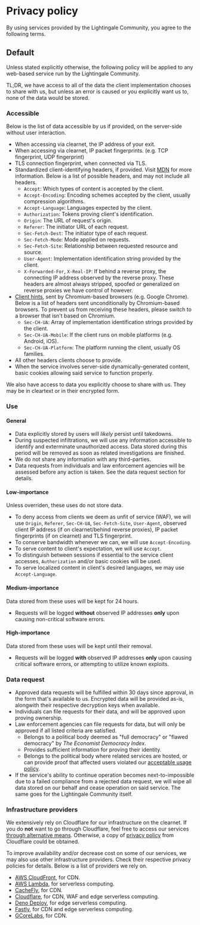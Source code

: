 # Privacy policy
By using services provided by the Lightingale Community, you agree to the following terms.

## Default
Unless stated explicitly otherwise, the following policy will be applied to any web-based service run by the Lightingale Community.

TL;DR, we have access to all of the data the client implementation chooses to share with us, but unless an error is caused or you explicitly want us to, none of the data would be stored.

### Accessible
Below is the list of data accessible by us if provided, on the server-side without user interaction.

* When accessing via clearnet, the IP address of your exit.
* When accessing via clearnet, IP packet fingerprints. (e.g. TCP fingerprint, UDP fingerprint)
* TLS connection fingerprint, when connected via TLS.
* Standardized client-identifying headers, if provided. Visit [MDN](https://developer.mozilla.org/en-US/docs/Web/HTTP/Headers) for more information. Below is a list of possible headers, and may not include all headers.
  * `Accept`: Which types of content is accepted by the client.
  * `Accept-Encoding`: Encoding schemes accepted by the client, usually compression algorithms.
  * `Accept-Language`: Languages expected by the client.
  * `Authorization`: Tokens proving client's identification.
  * `Origin`: The URL of request's origin.
  * `Referer`: The initiator URL of each request.
  * `Sec-Fetch-Dest`: The initiator type of each request.
  * `Sec-Fetch-Mode`: Mode applied on requests.
  * `Sec-Fetch-Site`: Relationship between requested resource and source.
  * `User-Agent`: Implementation identification string provided by the client.
  * `X-Forwarded-For`, `X-Real-IP`: If behind a reverse proxy, the connecting IP address observed by the reverse proxy. These headers are almost always stripped, spoofed or generalized on reverse proxies we have control of however.
* [Client hints](https://developer.mozilla.org/en-US/docs/Web/HTTP/Client_hints), sent by Chromium-based browsers (e.g. Google Chrome). Below is a list of headers sent unconditionally by Chromium-based browsers. To prevent us from receiving these headers, please switch to a browser that isn't based on Chromium.
  * `Sec-CH-UA`: Array of implementation identification strings provided by the client.
  * `Sec-CH-UA-Mobile`: If the client runs on mobile platforms (e.g. Android, iOS).
  * `Sec-CH-UA-Platform`: The platform running the client, usually OS families.
* All other headers clients choose to provide.
* When the service involves server-side dynamically-generated content, basic cookies allowing said service to function properly.

We also have access to data you explicitly choose to share with us. They may be in cleartext or in their encrypted form.

### Use
#### General
* Data explicitly stored by users will *likely* persist until takedowns.
* During suspected infiltrations, we will use any information accessible to identify and exterminate unauthorized access. Data stored during this period will be removed as soon as related investigations are finished.
* We do not share any information with any third-parties.
* Data requests from individuals and law enforcement agencies will be assessed before any action is taken. See the data request section for details.

#### Low-importance
Unless overriden, these uses do not store data.

* To deny access from clients we deem as unfit of service (WAF), we will use `Origin`, `Referer`, `Sec-CH-UA`, `Sec-Fetch-Site`, `User-Agent`, observed client IP address (if on clearnet/behind reverse proxies), IP packet fingerprints (if on clearnet) and TLS fingerprint.
* To conserve bandwidth whenever we can, we will use `Accept-Encoding`.
* To serve content to client's expectation, we will use `Accept`.
* To distinguish between sessions if essential to the service client accesses, `Authorization` and/or basic cookies will be used.
* To serve localized content in client's desired languages, we may use `Accept-Language`.

#### Medium-importance
Data stored from these uses will be kept for 24 hours.

* Requests will be logged **without** observed IP addresses **only** upon causing non-critical software errors.

#### High-importance
Data stored from these uses will be kept until their removal.

* Requests will be logged **with** observed IP addresses **only** upon causing critical software errors, or attempting to utilize known exploits.

### Data request
* Approved data requests will be fulfilled within 30 days since approval, in the form that's available to us. Encrypted data will be provided as-is, alongwith their respective decryption keys when available.
* Individuals can file requests for their data, and will be approved upon proving ownership.
* Law enforcement agencies can file requests for data, but will only be approved if all listed criteria are satisfied.
  * Belongs to a political body deemed as "full democracy" or "flawed democracy" by *The Economist Democracy Index*.
  * Provides sufficient information for proving their identity.
  * Belongs to the political body where related services are hosted, or can provide proof that affected users violated our [acceptable usage policy](./aup.html).
* If the service's ability to continue operation becomes next-to-impossible due to a failed compliance from a rejected data request, we will wipe all data stored on our behalf and cease operation on said service. The same goes for the Lightingale Community itself.

### Infrastructure providers
We extensively rely on Cloudflare for our infrastructure on the clearnet. If you do **not** want to go through Cloudflare, feel free to access our services [through alternative means](https://ltgc.cc/about.htm#access). Otherwise, a copy of [privacy policy](https://www.cloudflare.com/en-gb/privacypolicy/) from Cloudflare could be obtained.

To improve availability and/or decrease cost on some of our services, we may also use other infrastructure providers. Check their respective privacy policies for details. Below is a list of providers we rely on.

* [AWS CloudFront](https://aws.amazon.com/cloudfront/), for CDN.
* [AWS Lambda](aws.amazon.com/lambda/), for serverless computing.
* [CacheFly](https://www.cachefly.com), for CDN.
* [Cloudflare](https://cloudflare.com), for CDN, WAF and edge serverless computing.
* [Deno Deploy](https://deno.com/deploy/), for edge serverless computing.
* [Fastly](https://fastly.com), for CDN and edge serverless computing.
* [GCoreLabs](https://gcorelabs.com), for CDN.